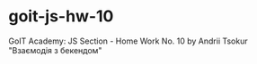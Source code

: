 # goit-js-hw-10

GoIT Academy: JS Section - Home Work No. 10 by Andrii Tsokur "Взаємодія з
бекендом"
